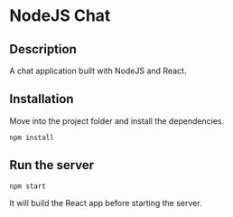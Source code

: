 # NodeJS Chat

## Description
A chat application built with NodeJS and React.

## Installation
Move into the project folder and install the dependencies.
```
npm install
```

## Run the server
```
npm start
```
It will build the React app before starting the server.

